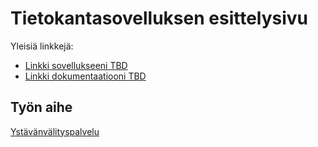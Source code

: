 # Tietokantasovelluksen esittelysivu

Yleisiä linkkejä:

* [Linkki sovellukseeni TBD](https://protected-reef-49430.herokuapp.com/)
* [Linkki dokumentaatiooni TBD](https://github.com/Zudoku/tsoha-ystavapalvelu/blob/master/doc/dokumentaatio.pdf)

## Työn aihe

[Ystävänvälityspalvelu](http://advancedkittenry.github.io/suunnittelu_ja_tyoymparisto/aiheet/Ystavanvalityspalvelu.html) 
